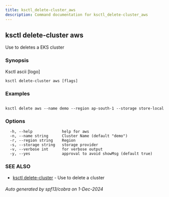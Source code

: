 ```yaml
---
title: ksctl_delete-cluster_aws
description: Command documentation for ksctl_delete-cluster_aws
---
```


## ksctl delete-cluster aws

Use to deletes a EKS cluster

### Synopsis

Ksctl ascii [logo]

```
ksctl delete-cluster aws [flags]
```

### Examples

```

ksctl delete aws --name demo --region ap-south-1 --storage store-local

```

### Options

```
  -h, --help             help for aws
  -n, --name string      Cluster Name (default "demo")
  -r, --region string    Region
  -s, --storage string   storage provider
  -v, --verbose int      for verbose output
  -y, --yes              approval to avoid showMsg (default true)
```

### SEE ALSO

* [ksctl delete-cluster](ksctl_delete-cluster.md)	 - Use to delete a cluster

###### Auto generated by spf13/cobra on 1-Dec-2024

